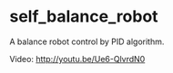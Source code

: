 self_balance_robot
==================

A balance robot control by PID algorithm.

Video: http://youtu.be/Ue6-QlvrdN0
